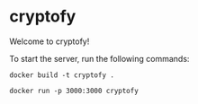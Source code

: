 # cryptofy

Welcome to cryptofy!

To start the server, run the following commands:

```
docker build -t cryptofy .

docker run -p 3000:3000 cryptofy
```
